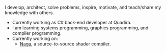 I develop, architect, solve problems, inspire, motivate, and teach/share my knowledge with others.

* Currently working as C# back-end developer at Quadira.
* I am learning systems programming, graphics programming, and compiler programming.
* Currently working on:
  * [Naga](https://github.com/gfx-rs/naga), a source-to-source shader compiler.
